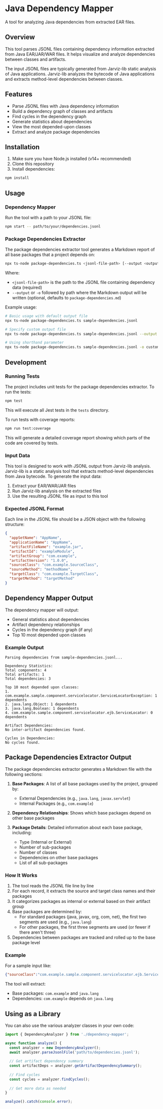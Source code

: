 # Java Dependency Mapper

A tool for analyzing Java dependencies from extracted EAR files.

## Overview

This tool parses JSONL files containing dependency information extracted from Java EAR/JAR/WAR files. It helps visualize and analyze dependencies between classes and artifacts.

The input JSONL files are typically generated from Jarviz-lib static analysis of Java applications. Jarviz-lib analyzes the bytecode of Java applications and extracts method-level dependencies between classes.

## Features

- Parse JSONL files with Java dependency information
- Build a dependency graph of classes and artifacts
- Find cycles in the dependency graph
- Generate statistics about dependencies
- View the most depended-upon classes
- Extract and analyze package dependencies

## Installation

1. Make sure you have Node.js installed (v14+ recommended)
2. Clone this repository
3. Install dependencies:

```bash
npm install
```

## Usage

### Dependency Mapper

Run the tool with a path to your JSONL file:

```bash
npm start -- path/to/your/dependencies.jsonl
```

### Package Dependencies Extractor

The package dependencies extractor tool generates a Markdown report of all base packages that a project depends on:

```bash
npx ts-node package-dependencies.ts <jsonl-file-path> [--output <output-file-path>]
```

Where:
- `<jsonl-file-path>` is the path to the JSONL file containing dependency data (required)
- `--output` or `-o` followed by path where the Markdown output will be written (optional, defaults to `package-dependencies.md`)

Example usage:
```bash
# Basic usage with default output file
npx ts-node package-dependencies.ts sample-dependencies.jsonl

# Specify custom output file
npx ts-node package-dependencies.ts sample-dependencies.jsonl --output reports/packages.md

# Using shorthand parameter
npx ts-node package-dependencies.ts sample-dependencies.jsonl -o custom-output.md
```

## Development

### Running Tests

The project includes unit tests for the package dependencies extractor. To run the tests:

```bash
npm test
```

This will execute all Jest tests in the `tests` directory.

To run tests with coverage reports:

```bash
npm run test:coverage
```

This will generate a detailed coverage report showing which parts of the code are covered by tests.

### Input Data

This tool is designed to work with JSONL output from Jarviz-lib analysis. Jarviz-lib is a static analysis tool that extracts method-level dependencies from Java bytecode. To generate the input data:

1. Extract your EAR/WAR/JAR files
2. Run Jarviz-lib analysis on the extracted files
3. Use the resulting JSONL file as input to this tool

### Expected JSONL Format

Each line in the JSONL file should be a JSON object with the following structure:

```json
{
  "appSetName": "AppName",
  "applicationName": "AppName",
  "artifactFileName": "example.jar",
  "artifactId": "exampleModule",
  "artifactGroup": "com.example",
  "artifactVersion": "1.0.0",
  "sourceClass": "com.example.SourceClass",
  "sourceMethod": "methodName",
  "targetClass": "com.example.TargetClass",
  "targetMethod": "targetMethod"
}
```

## Dependency Mapper Output

The dependency mapper will output:
- General statistics about dependencies
- Artifact dependency relationships
- Cycles in the dependency graph (if any)
- Top 10 most depended upon classes

### Example Output

```
Parsing dependencies from sample-dependencies.jsonl...

Dependency Statistics:
Total components: 4
Total artifacts: 1
Total dependencies: 3

Top 10 most depended upon classes:
1. com.example.sample.component.servicelocator.ServiceLocatorException: 1 dependents
2. java.lang.Object: 1 dependents
3. java.lang.Boolean: 1 dependents
4. com.example.sample.component.servicelocator.ejb.ServiceLocator: 0 dependents

Artifact Dependencies:
No inter-artifact dependencies found.

Cycles in Dependencies:
No cycles found.
```

## Package Dependencies Extractor Output

The package dependencies extractor generates a Markdown file with the following sections:

1. **Base Packages**: A list of all base packages used by the project, grouped by:
   - External Dependencies (e.g., `java.lang`, `javax.servlet`)
   - Internal Packages (e.g., `com.example`)

2. **Dependency Relationships**: Shows which base packages depend on other base packages

3. **Package Details**: Detailed information about each base package, including:
   - Type (Internal or External)
   - Number of sub-packages
   - Number of classes
   - Dependencies on other base packages
   - List of all sub-packages

### How It Works

1. The tool reads the JSONL file line by line
2. For each record, it extracts the source and target class names and their packages
3. It categorizes packages as internal or external based on their artifact group
4. Base packages are determined by:
   - For standard packages (java, javax, org, com, net), the first two segments are used (e.g., `java.lang`)
   - For other packages, the first three segments are used (or fewer if there aren't three)
5. Dependencies between packages are tracked and rolled up to the base package level

### Example

For a sample input like:

```json
{"sourceClass":"com.example.sample.component.servicelocator.ejb.ServiceLocator","targetClass":"java.lang.Object"}
```

The tool will extract:
- Base packages: `com.example` and `java.lang`
- Dependencies: `com.example` depends on `java.lang`

## Using as a Library

You can also use the various analyzer classes in your own code:

```typescript
import { DependencyAnalyzer } from './dependency-mapper';

async function analyze() {
  const analyzer = new DependencyAnalyzer();
  await analyzer.parseJsonlFile('path/to/dependencies.jsonl');
  
  // Get artifact dependency summary
  const artifactDeps = analyzer.getArtifactDependencySummary();
  
  // Find cycles
  const cycles = analyzer.findCycles();
  
  // Get more data as needed
}

analyze().catch(console.error);
```